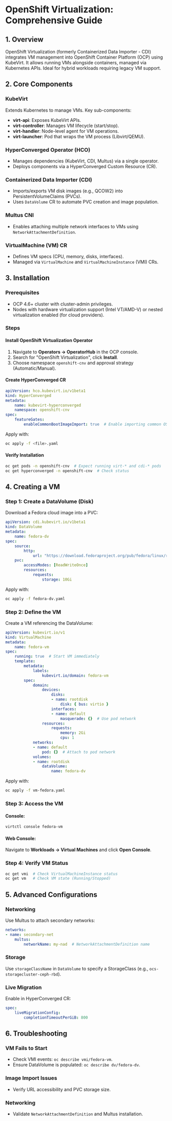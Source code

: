 # OpenShift Virtualization: Comprehensive Guide

## 1. Overview

OpenShift Virtualization (formerly Containerized Data Importer - CDI) integrates VM management into OpenShift Container Platform (OCP) using KubeVirt. It allows running VMs alongside containers, managed via Kubernetes APIs. Ideal for hybrid workloads requiring legacy VM support.

## 2. Core Components

### KubeVirt

Extends Kubernetes to manage VMs. Key sub-components:

- **virt-api**: Exposes KubeVirt APIs.
- **virt-controller**: Manages VM lifecycle (start/stop).
- **virt-handler**: Node-level agent for VM operations.
- **virt-launcher**: Pod that wraps the VM process (Libvirt/QEMU).

### HyperConverged Operator (HCO)

- Manages dependencies (KubeVirt, CDI, Multus) via a single operator.
- Deploys components via a HyperConverged Custom Resource (CR).

### Containerized Data Importer (CDI)

- Imports/exports VM disk images (e.g., QCOW2) into PersistentVolumeClaims (PVCs).
- Uses `DataVolume` CR to automate PVC creation and image population.

### Multus CNI

- Enables attaching multiple network interfaces to VMs using `NetworkAttachmentDefinition`.

### VirtualMachine (VM) CR

- Defines VM specs (CPU, memory, disks, interfaces).
- Managed via `VirtualMachine` and `VirtualMachineInstance` (VMI) CRs.

## 3. Installation

### Prerequisites

- OCP 4.6+ cluster with cluster-admin privileges.
- Nodes with hardware virtualization support (Intel VT/AMD-V) or nested virtualization enabled (for cloud providers).

### Steps

#### Install OpenShift Virtualization Operator

1. Navigate to **Operators → OperatorHub** in the OCP console.
2. Search for "OpenShift Virtualization", click **Install**.
3. Choose namespace `openshift-cnv` and approval strategy (Automatic/Manual).

#### Create HyperConverged CR

```yaml
apiVersion: hco.kubevirt.io/v1beta1
kind: HyperConverged
metadata:
    name: kubevirt-hyperconverged
    namespace: openshift-cnv
spec:
    featureGates:
        enableCommonBootImageImport: true  # Enable importing common OS images
```

Apply with:

```bash
oc apply -f <file>.yaml
```

#### Verify Installation

```bash
oc get pods -n openshift-cnv  # Expect running virt-* and cdi-* pods
oc get hyperconverged -n openshift-cnv  # Check status
```

## 4. Creating a VM

### Step 1: Create a DataVolume (Disk)

Download a Fedora cloud image into a PVC:

```yaml
apiVersion: cdi.kubevirt.io/v1beta1
kind: DataVolume
metadata:
    name: fedora-dv
spec:
    source:
        http:
            url: "https://download.fedoraproject.org/pub/fedora/linux/releases/38/Cloud/x86_64/images/Fedora-Cloud-Base-38-1.6.x86_64.qcow2"
    pvc:
        accessModes: [ReadWriteOnce]
        resources:
            requests:
                storage: 10Gi
```

Apply with:

```bash
oc apply -f fedora-dv.yaml
```

### Step 2: Define the VM

Create a VM referencing the DataVolume:

```yaml
apiVersion: kubevirt.io/v1
kind: VirtualMachine
metadata:
    name: fedora-vm
spec:
    running: true  # Start VM immediately
    template:
        metadata:
            labels:
                kubevirt.io/domain: fedora-vm
        spec:
            domain:
                devices:
                    disks:
                    - name: rootdisk
                        disk: { bus: virtio }
                    interfaces:
                    - name: default
                        masquerade: {}  # Use pod network
                resources:
                    requests:
                        memory: 2Gi
                        cpu: 1
            networks:
            - name: default
                pod: {}  # Attach to pod network
            volumes:
            - name: rootdisk
                dataVolume:
                    name: fedora-dv
```

Apply with:

```bash
oc apply -f vm-fedora.yaml
```

### Step 3: Access the VM

#### Console:

```bash
virtctl console fedora-vm
```

#### Web Console:

Navigate to **Workloads → Virtual Machines** and click **Open Console**.

### Step 4: Verify VM Status

```bash
oc get vmi  # Check VirtualMachineInstance status
oc get vm   # Check VM state (Running/Stopped)
```

## 5. Advanced Configurations

### Networking

Use Multus to attach secondary networks:

```yaml
networks:
- name: secondary-net
    multus:
        networkName: my-nad  # NetworkAttachmentDefinition name
```

### Storage

Use `storageClassName` in `DataVolume` to specify a StorageClass (e.g., `ocs-storagecluster-ceph-rbd`).

### Live Migration

Enable in HyperConverged CR:

```yaml
spec:
    liveMigrationConfig:
        completionTimeoutPerGiB: 800
```

## 6. Troubleshooting

### VM Fails to Start

- Check VMI events: `oc describe vmi/fedora-vm`.
- Ensure DataVolume is populated: `oc describe dv/fedora-dv`.

### Image Import Issues

- Verify URL accessibility and PVC storage size.

### Networking

- Validate `NetworkAttachmentDefinition` and Multus installation.